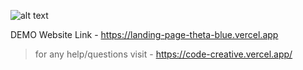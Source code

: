 
![alt text](https://ibb.co/W90wVKg)


<!-- Landing Page CodeCreative(Rishav Srivastava) -->

DEMO Website Link - https://landing-page-theta-blue.vercel.app


>for any help/questions visit - https://code-creative.vercel.app/

